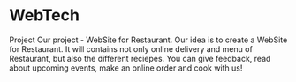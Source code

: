 # WebTech
Project
Our project - WebSite for Restaurant. Our idea is to create a WebSite for Restaurant. It will contains not only online delivery and menu 
of Restaurant, but also the different reciepes. You can give feedback, read about upcoming events, make an online order and cook with us! 
